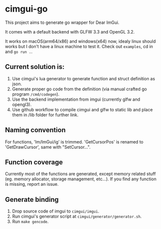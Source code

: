 # cimgui-go

This project aims to generate go wrapper for Dear ImGui.

It comes with a default backend with GLFW 3.3 and OpenGL 3.2.

It works on macOS(arm64/x86) and windows(x64) now, idealy linux should works but I don't have a linux machine to test it. Check out `examples`, cd in and `go run .`.

## Current solution is:
1. Use cimgui's lua generator to generate function and struct definition as json.
2. Generate proper go code from the definition (via manual crafted go program `/cmd/codegen`).
3. Use the backend implementation from imgui (currently glfw and opengl3).
4. Use github workflow to compile cimgui and glfw to static lib and place them in /lib folder for further link. 

## Naming convention
For functions, 'Im/ImGui/ig' is trimmed.
'GetCursorPos' is renamed to 'GetDrawCursor', same with "SetCursor...".

## Function coverage
Currently most of the functions are generated, except memory related stuff (eg. memory allocator, storage management, etc...).
If you find any function is missing, report an issue.

## Generate binding
1. Drop source code of imgui to `cimgui/imgui`.
2. Run cimgui's generator script at `cimgui/generator/generator.sh`.
3. Run `make gencode`.

